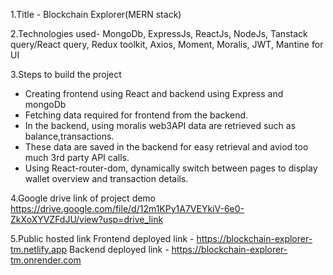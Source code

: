 1.Title - Blockchain Explorer(MERN stack)

2.Technologies used- MongoDb, ExpressJs, ReactJs, NodeJs, Tanstack query/React query, Redux toolkit, Axios, Moment, Moralis, JWT, Mantine for UI

3.Steps to build the project
  - Creating frontend using React and backend using Express and mongoDb
  - Fetching data required for frontend from the backend.
  - In the backend, using moralis web3API data are retrieved such as balance,transactions.
  - These data are saved in the backend for easy retrieval and aviod too much 3rd party API calls.
  - Using React-router-dom, dynamically switch between pages to display wallet overview and transaction details.

4.Google drive link of project demo
    https://drive.google.com/file/d/12m1KPy1A7VEYkiV-6e0-ZkXoXYVZFdJU/view?usp=drive_link

5.Public hosted link
    Frontend deployed link - https://blockchain-explorer-tm.netlify.app
    Backend deployed link - https://blockchain-explorer-tm.onrender.com
